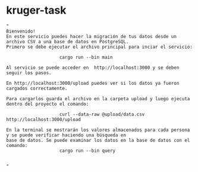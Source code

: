 # kruger-task
    "
    Bienvenido!
    En este servicio puedes hacer la migración de tus datos desde un archivo CSV a una base de datos en PostgreSQL.
    Primero se debe ejecutar el archivo principal para inciar el servicio:
    
                        cargo run --bin main
                        
    Al servicio se puede acceder en  http://localhost:3000 y se deben seguir los pasos.
    
    En http://localhost:3000/upload puedes ver si los datos ya fueron cargados correctamente.

    Para cargarlos guarda el archivo en la carpeta upload y luego ejecuta dentro del proyecto el comando:

                        curl --data-raw @upload/data.csv http://localhost:3000/upload

    En la terminal se mostrarán los valores almacenados para cada persona y se puede verificar haciendo una búsqueda en
    base de datos. Se puede examinar los datos en la base de datos con el comando:
                        cargo run --bin query
    
                        
    "
